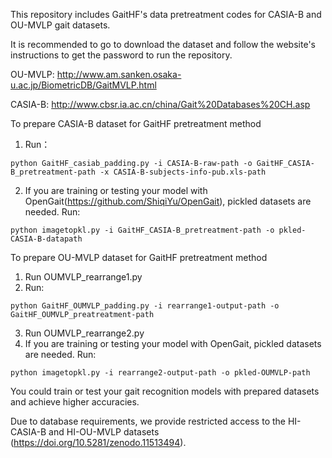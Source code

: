 This repository includes GaitHF's data pretreatment codes for CASIA-B and OU-MVLP gait datasets. 

It is recommended to go to download the dataset and follow the website's instructions to get the password to run the repository.

OU-MVLP: http://www.am.sanken.osaka-u.ac.jp/BiometricDB/GaitMVLP.html

CASIA-B: http://www.cbsr.ia.ac.cn/china/Gait%20Databases%20CH.asp

To prepare CASIA-B dataset for GaitHF pretreatment method
  1. Run：

    python GaitHF_casiab_padding.py -i CASIA-B-raw-path -o GaitHF_CASIA-B_pretreatment-path -x CASIA-B-subjects-info-pub.xls-path
  2. If you are training or testing your model with OpenGait(https://github.com/ShiqiYu/OpenGait), pickled datasets are needed. Run:

    python imagetopkl.py -i GaitHF_CASIA-B_pretreatment-path -o pkled-CASIA-B-datapath

To prepare OU-MVLP dataset for GaitHF pretreatment method
  1. Run OUMVLP_rearrange1.py
  2. Run:

    python GaitHF_OUMVLP_padding.py -i rearrange1-output-path -o GaitHF_OUMVLP_preatreatment-path
  3. Run OUMVLP_rearrange2.py
  4. If you are training or testing your model with OpenGait, pickled datasets are needed. Run:

    python imagetopkl.py -i rearrange2-output-path -o pkled-OUMVLP-path

You could train or test your gait recognition models with prepared datasets and achieve higher accuracies.

Due to database requirements, we provide restricted access to the HI-CASIA-B and HI-OU-MVLP datasets (https://doi.org/10.5281/zenodo.11513494). 
